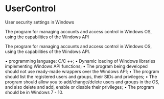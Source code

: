 # UserControl
User security settings in Windows

The program for managing accounts and access control in Windows OS, using the capabilities of the Windows API

The program for managing accounts and access control in Windows OS, using the capabilities of the Windows API.

• programming language: C/C ++;
• Dynamic loading of Windows libraries implementing Windows API functions;
• The program being developed should not use ready-made wrappers over the Windows API;
• The program should list the registered users and groups, their SIDs and privileges;
• The program should allow you to add/change/delete users and groups in the OS, and also delete and add, enable or disable their privileges;
• The program should be in Windows 7 - 10.
